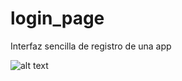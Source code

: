 # login_page

Interfaz sencilla de registro de una app

![alt text](https://raw.githubusercontent.com/AlexMolina08/Login_Page/images/Screenshot_20200829-141158.jpg)
